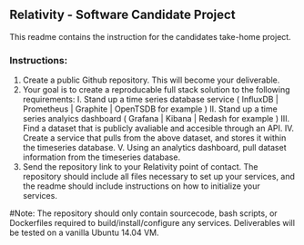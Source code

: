 ## Relativity - Software Candidate Project
This readme contains the instruction for the candidates take-home project.

### Instructions:
1. Create a public Github repository. This will become your deliverable.
2. Your goal is to create a reproducable full stack solution to the following requirements:
	I.   Stand up a time series database service ( InfluxDB | Prometheus | Graphite | OpenTSDB for example )
	II.  Stand up a time series analyics dashboard ( Grafana | Kibana | Redash for example )
	III. Find a dataset that is publicly avaliable and accesible through an API.
	IV.  Create a service that pulls from the above dataset, and stores it within the timeseries database.
	V.   Using an analytics dashboard, pull dataset information from the timeseries database.
3. Send the repository link to your Relativity point of contact. The repository should include all files necessary to set up your services, and the readme should include instructions on how to initialize your services.

#Note: The repository should only contain sourcecode, bash scripts, or Dockerfiles required to build/install/configure any services. Deliverables will be tested on a vanilla Ubuntu 14.04 VM. 